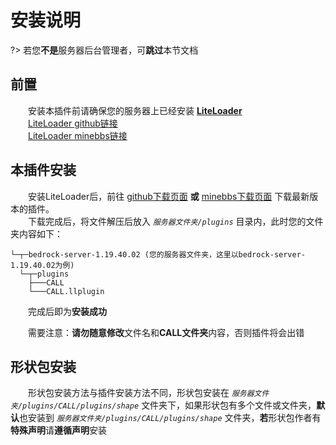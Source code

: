 # 安装说明

?> 若您**不是**服务器后台管理者，可**跳过**本节文档

## 前置
&emsp;&emsp;安装本插件前请确保您的服务器上已经安装 [**LiteLoader**](https://minewiki.net/LiteLoader)  
&emsp;&emsp;[LiteLoader github链接](https://github.com/LiteLDev/LiteLoaderBDS)  
&emsp;&emsp;[LiteLoader minebbs链接](https://www.minebbs.com/liteloader/)

## 本插件安装
&emsp;&emsp;安装LiteLoader后，前往 [github下载页面](https://github.com/superx101/CALL/releases) **或** [minebbs下载页面](https://www.minebbs.com/resources/call.4910/) 下载最新版本的插件。  
&emsp;&emsp;下载完成后，将文件解压后放入 *`服务器文件夹/plugins`* 目录内，此时您的文件夹内容如下：    
```
└─┬─bedrock-server-1.19.40.02 (您的服务器文件夹，这里以bedrock-server-1.19.40.02为例)
  └─┬─plugins
    ├───CALL
    └───CALL.llplugin
```
&emsp;&emsp;完成后即为**安装成功**

&emsp;&emsp;需要注意：**请勿随意修改**文件名和**CALL文件夹**内容，否则插件将会出错

## 形状包安装
&emsp;&emsp;形状包安装方法与插件安装方法不同，形状包安装在 *`服务器文件夹/plugins/CALL/plugins/shape`* 文件夹下，如果形状包有多个文件或文件夹，**默认**也安装到 *`服务器文件夹/plugins/CALL/plugins/shape`* 文件夹，**若**形状包作者有**特殊声明**请**遵循声明**安装
